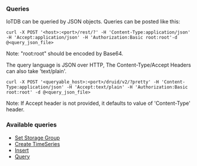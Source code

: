 <!--

    Licensed to the Apache Software Foundation (ASF) under one
    or more contributor license agreements.  See the NOTICE file
    distributed with this work for additional information
    regarding copyright ownership.  The ASF licenses this file
    to you under the Apache License, Version 2.0 (the
    "License"); you may not use this file except in compliance
    with the License.  You may obtain a copy of the License at
    
        http://www.apache.org/licenses/LICENSE-2.0
    
    Unless required by applicable law or agreed to in writing,
    software distributed under the License is distributed on an
    "AS IS" BASIS, WITHOUT WARRANTIES OR CONDITIONS OF ANY
    KIND, either express or implied.  See the License for the
    specific language governing permissions and limitations
    under the License.

-->

### Queries

IoTDB can be queried by JSON objects. Queries can be posted like this:

```
curl -X POST '<host>:<port>/rest/?' -H 'Content-Type:application/json' -H 'Accept:application/json' -H 'Authorization:Basic root:root'-d @<query_json_file>
```

Note: "root:root" should be encoded by Base64.

The query language is JSON over HTTP, The Content-Type/Accept Headers can also take 'text/plain'.

```
curl -X POST '<queryable_host>:<port>/druid/v2/?pretty' -H 'Content-Type:application/json' -H 'Accept:text/plain' -H 'Authorization:Basic root:root' -d @<query_json_file>
```

Note: If Accept header is not provided, it defaults to value of 'Content-Type' header.

### Available queries

* [Set Storage Group](./8-1-Set%20Storage%20Group.md)
* [Create TimeSeries](./8-2-Create%20TimeSeries.md)
* [Insert](8-3-Insert.md)
* [Query](8-4-Query.md)


